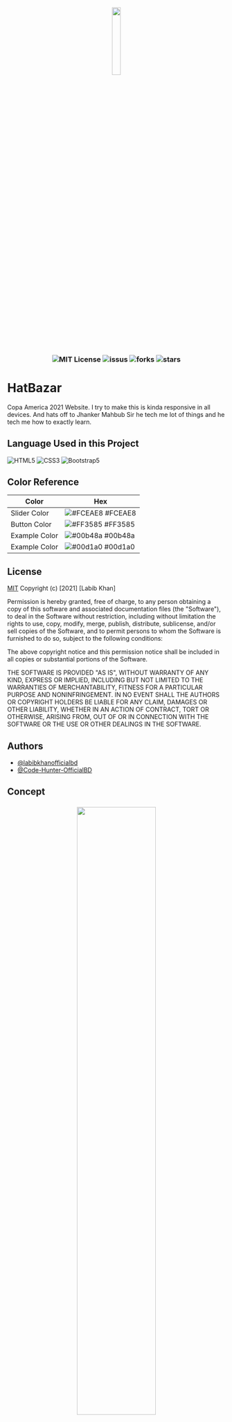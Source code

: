 


<h3 align="center">

<img src="https://marufahamedp.github.io/hatbazar/images/logo.png" width="20%"/>

</h3>

<h3 align="center">
    
![MIT License](https://img.shields.io/github/license/labibkhanofficialbd/HatBazar?color=4DC71F)
![issus](https://img.shields.io/github/issues/labibkhanofficialbd/HatBazar)
![forks](https://img.shields.io/github/forks/labibkhanofficialbd/HatBazar?color=4DC71F)
![stars](https://img.shields.io/github/stars/labibkhanofficialbd/HatBazar?color=4DC71F)
  
</h3>


# HatBazar
Copa America 2021 Website. I try to make this is kinda responsive in all devices. And hats off to Jhanker Mahbub Sir he tech me lot of things and he tech me how to exactly learn. 



## Language Used in this Project


    
![HTML5](https://img.shields.io/badge/-HTML5-1A1B27?style=flat&logo=html5&logoColor=ffffff&labelColor=E34F26)
![CSS3](https://img.shields.io/badge/-CSS3-1A1B27?style=flat&logo=css3&logoColor=ffffff&labelColor=1572B6)
![Bootstrap5](https://img.shields.io/badge/-Bootstrap-1A1B27?style=flat&logo=bootstrap&logoColor=ffffff&labelColor=563D7C)


## Color Reference

| Color             | Hex                                                                |
| ----------------- | ------------------------------------------------------------------ |
| Slider Color | ![#FCEAE8](https://via.placeholder.com/10/FCEAE8?text=+) #FCEAE8 |
| Button Color | ![#FF3585](https://via.placeholder.com/10/FF3585?text=+) #FF3585 |
| Example Color | ![#00b48a](https://via.placeholder.com/10/00b48a?text=+) #00b48a |
| Example Color | ![#00d1a0](https://via.placeholder.com/10/00b48a?text=+) #00d1a0 |



## License

[MIT](https://choosealicense.com/licenses/mit/)
Copyright (c) [2021] [Labib Khan]

Permission is hereby granted, free of charge, to any person obtaining a copy
of this software and associated documentation files (the "Software"), to deal
in the Software without restriction, including without limitation the rights
to use, copy, modify, merge, publish, distribute, sublicense, and/or sell
copies of the Software, and to permit persons to whom the Software is
furnished to do so, subject to the following conditions:

The above copyright notice and this permission notice shall be included in all
copies or substantial portions of the Software.

THE SOFTWARE IS PROVIDED "AS IS", WITHOUT WARRANTY OF ANY KIND, EXPRESS OR
IMPLIED, INCLUDING BUT NOT LIMITED TO THE WARRANTIES OF MERCHANTABILITY,
FITNESS FOR A PARTICULAR PURPOSE AND NONINFRINGEMENT. IN NO EVENT SHALL THE
AUTHORS OR COPYRIGHT HOLDERS BE LIABLE FOR ANY CLAIM, DAMAGES OR OTHER
LIABILITY, WHETHER IN AN ACTION OF CONTRACT, TORT OR OTHERWISE, ARISING FROM,
OUT OF OR IN CONNECTION WITH THE SOFTWARE OR THE USE OR OTHER DEALINGS IN THE
SOFTWARE.

## Authors


- [@labibkhanofficialbd](https://www.github.com/labibkhanofficialbd)
- [@Code-Hunter-OfficialBD](https://www.github.com/Code-Hunter-OfficialBD)

## Concept
<h3 align="center">

<img src="https://scontent.fdac27-1.fna.fbcdn.net/v/t1.6435-9/c0.7.526.275a/p526x296/174123276_135950051833522_4265940337589010019_n.png.jpg?_nc_cat=109&ccb=1-3&_nc_sid=e3f864&_nc_eui2=AeH_A3vAKjzhXim4jl9pYMpFqmH69pyIcu-qYfr2nIhy76YnzyN3-PVZzprgcLf1UJjRtahXqPianPYJnDopjyW7&_nc_ohc=pzOAx5OlxtkAX8p0DuK&_nc_ht=scontent.fdac27-1.fna&oh=485bf5ed488f94842182cd55686172a5&oe=612433A5" width="60%"/>

</h3>

